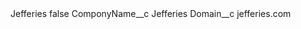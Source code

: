 <?xml version="1.0" encoding="UTF-8"?>
<CustomMetadata xmlns="http://soap.sforce.com/2006/04/metadata" xmlns:xsi="http://www.w3.org/2001/XMLSchema-instance" xmlns:xsd="http://www.w3.org/2001/XMLSchema">
    <label>Jefferies</label>
    <protected>false</protected>
    <values>
        <field>ComponyName__c</field>
        <value xsi:type="xsd:string">Jefferies</value>
    </values>
    <values>
        <field>Domain__c</field>
        <value xsi:type="xsd:string">jefferies.com</value>
    </values>
</CustomMetadata>
